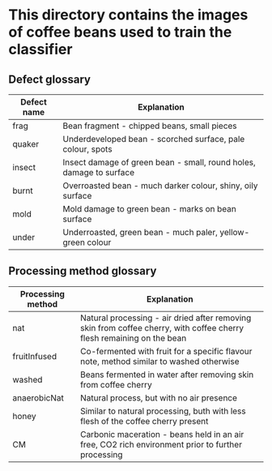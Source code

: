 # This directory contains the images of coffee beans used to train the classifier

## Defect glossary

| Defect name | Explanation                                                         |
|-------------|---------------------------------------------------------------------|
| frag        | Bean fragment - chipped beans, small pieces                         |
| quaker      | Underdeveloped bean - scorched surface, pale colour, spots          |
| insect      | Insect damage of green bean - small, round holes, damage to surface |
| burnt       | Overroasted bean - much darker colour, shiny, oily surface          |
| mold        | Mold damage to green bean - marks on bean surface                   |
| under       | Underroasted, green bean - much paler, yellow-green colour          |


## Processing method glossary

| Processing method | Explanation                                                                                                           |
|-------------------|-----------------------------------------------------------------------------------------------------------------------|
| nat               | Natural processing - air dried after removing skin from coffee cherry, with coffee cherry flesh remaining on the bean |
| fruitInfused      | Co-fermented with fruit for a specific flavour note, method similar to washed otherwise                               |
| washed            | Beans fermented in water after removing skin from coffee cherry                                                       |
| anaerobicNat      | Natural process, but with no air presence                                                                             |
| honey             | Similar to natural processing, buth with less flesh of the coffee cherry present                                      |
| CM                | Carbonic maceration - beans held in an air free, CO2 rich environment prior to further processing                     |